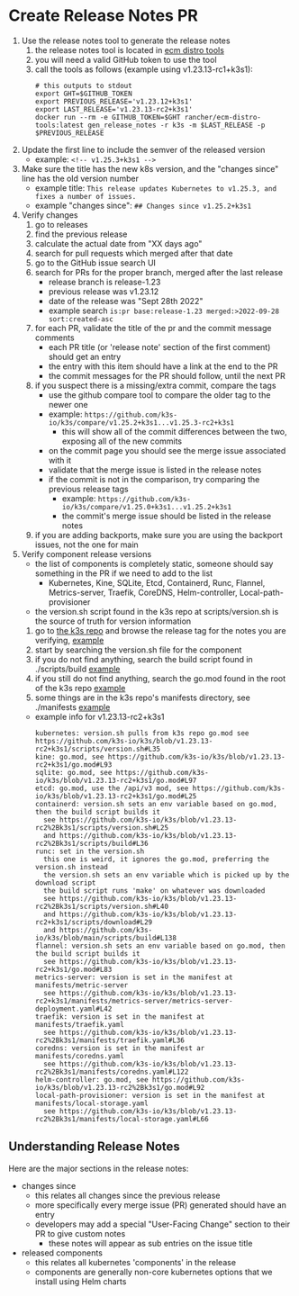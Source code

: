# Create Release Notes PR

1. Use the release notes tool to generate the release notes
   1. the release notes tool is located in [ecm distro tools](https://github.com/rancher/ecm-distro-tools)
   1. you will need a valid GitHub token to use the tool
   1. call the tools as follows (example using v1.23.13-rc1+k3s1):
      ```
      # this outputs to stdout
      export GHT=$GITHUB_TOKEN
      export PREVIOUS_RELEASE='v1.23.12+k3s1'
      export LAST_RELEASE='v1.23.13-rc2+k3s1'
      docker run --rm -e GITHUB_TOKEN=$GHT rancher/ecm-distro-tools:latest gen_release_notes -r k3s -m $LAST_RELEASE -p $PREVIOUS_RELEASE
      ```
1. Update the first line to include the semver of the released version
   - example: `<!-- v1.25.3+k3s1 -->`
1. Make sure the title has the new k8s version, and the "changes since" line has the old version number
   - example title: `This release updates Kubernetes to v1.25.3, and fixes a number of issues.`
   - example "changes since": `## Changes since v1.25.2+k3s1`
1. Verify changes
   1. go to releases
   1. find the previous release
   1. calculate the actual date from "XX days ago"
   1. search for pull requests which merged after that date
   1. go to the GitHub issue search UI
   1. search for PRs for the proper branch, merged after the last release
      - release branch is release-1.23
      - previous release was v1.23.12
      - date of the release was "Sept 28th 2022"
      - example search `is:pr base:release-1.23 merged:>2022-09-28 sort:created-asc`
   1. for each PR, validate the title of the pr and the commit message comments
      - each PR title (or 'release note' section of the first comment) should get an entry
      - the entry with this item should have a link at the end to the PR
      - the commit messages for the PR should follow, until the next PR
   1. if you suspect there is a missing/extra commit, compare the tags
      - use the github compare tool to compare the older tag to the newer one
      - example: `https://github.com/k3s-io/k3s/compare/v1.25.2+k3s1...v1.25.3-rc2+k3s1`
        - this will show all of the commit differences between the two, exposing all of the new commits
      - on the commit page you should see the merge issue associated with it
      - validate that the merge issue is listed in the release notes
      - if the commit is not in the comparison, try comparing the previous release tags
        - example: `https://github.com/k3s-io/k3s/compare/v1.25.0+k3s1...v1.25.2+k3s1`
        - the commit's merge issue should be listed in the release notes
   1. if you are adding backports, make sure you are using the backport issues, not the one for main
1. Verify component release versions
   - the list of components is completely static, someone should say something in the PR if we need to add to the list
     - Kubernetes, Kine, SQLite, Etcd, Containerd, Runc, Flannel, Metrics-server, Traefik, CoreDNS, Helm-controller, Local-path-provisioner
   - the version.sh script found in the k3s repo at scripts/version.sh is the source of truth for version information
   1. go to [the k3s repo](https://github.com/k3s-io/k3s) and browse the release tag for the notes you are verifying, [example](https://github.com/k3s-io/k3s/blob/v1.23.13-rc2+k3s1)
   1. start by searching the version.sh file for the component
   1. if you do not find anything, search the build script found in ./scripts/build [example](https://github.com/k3s-io/k3s/blob/v1.23.13-rc2+k3s1/scripts/build)
   1. if you still do not find anything, search the go.mod found in the root of the k3s repo [example](https://github.com/k3s-io/k3s/blob/v1.23.13-rc2+k3s1/go.mod#L93)
   1. some things are in the k3s repo's manifests directory, see ./manifests [example](https://github.com/k3s-io/k3s/blob/v1.23.13-rc2%2Bk3s1/manifests/local-storage.yaml#L66)
   - example info for v1.23.13-rc2+k3s1
     ```
     kubernetes: version.sh pulls from k3s repo go.mod see https://github.com/k3s-io/k3s/blob/v1.23.13-rc2+k3s1/scripts/version.sh#L35
     kine: go.mod, see https://github.com/k3s-io/k3s/blob/v1.23.13-rc2+k3s1/go.mod#L93
     sqlite: go.mod, see https://github.com/k3s-io/k3s/blob/v1.23.13-rc2+k3s1/go.mod#L97
     etcd: go.mod, use the /api/v3 mod, see https://github.com/k3s-io/k3s/blob/v1.23.13-rc2+k3s1/go.mod#L25
     containerd: version.sh sets an env variable based on go.mod, then the build script builds it
       see https://github.com/k3s-io/k3s/blob/v1.23.13-rc2%2Bk3s1/scripts/version.sh#L25
       and https://github.com/k3s-io/k3s/blob/v1.23.13-rc2%2Bk3s1/scripts/build#L36
     runc: set in the version.sh
       this one is weird, it ignores the go.mod, preferring the version.sh instead
       the version.sh sets an env variable which is picked up by the download script
       the build script runs 'make' on whatever was downloaded
       see https://github.com/k3s-io/k3s/blob/v1.23.13-rc2%2Bk3s1/scripts/version.sh#L40
       and https://github.com/k3s-io/k3s/blob/v1.23.13-rc2+k3s1/scripts/download#L29
       and https://github.com/k3s-io/k3s/blob/main/scripts/build#L138
     flannel: version.sh sets an env variable based on go.mod, then the build script builds it
       see https://github.com/k3s-io/k3s/blob/v1.23.13-rc2+k3s1/go.mod#L83
     metrics-server: version is set in the manifest at manifests/metric-server
       see https://github.com/k3s-io/k3s/blob/v1.23.13-rc2+k3s1/manifests/metrics-server/metrics-server-deployment.yaml#L42
     traefik: version is set in the manifest at manifests/traefik.yaml
       see https://github.com/k3s-io/k3s/blob/v1.23.13-rc2%2Bk3s1/manifests/traefik.yaml#L36
     coredns: version is set in the manifest ar manifests/coredns.yaml
       see https://github.com/k3s-io/k3s/blob/v1.23.13-rc2%2Bk3s1/manifests/coredns.yaml#L122
     helm-controller: go.mod, see https://github.com/k3s-io/k3s/blob/v1.23.13-rc2%2Bk3s1/go.mod#L92
     local-path-provisioner: version is set in the manifest at manifests/local-storage.yaml
       see https://github.com/k3s-io/k3s/blob/v1.23.13-rc2%2Bk3s1/manifests/local-storage.yaml#L66
     ```

## Understanding Release Notes

Here are the major sections in the release notes:
- changes since
  - this relates all changes since the previous release
  - more specifically every merge issue (PR) generated should have an entry
  - developers may add a special "User-Facing Change" section to their PR to give custom notes
    - these notes will appear as sub entries on the issue title
- released components
  - this relates all kubernetes 'components' in the release
  - components are generally non-core kubernetes options that we install using Helm charts
